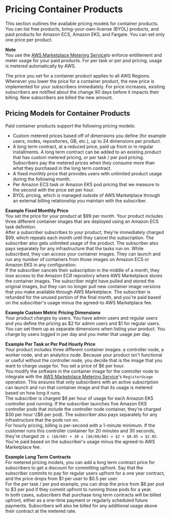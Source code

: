 # Pricing Container Products<a name="pricing-container-products"></a>

This section outlines the available pricing models for container products\. You can list free products, bring\-your\-own\-license \(BYOL\) products, and paid products for Amazon ECS, Amazon EKS, and Fargate\. You can set only one price per product\.

**Note**  
You use the [AWS Marketplace Metering Service](https://docs.aws.amazon.com/marketplacemetering/latest/APIReference/Welcome.html)to enforce entitlement and meter usage for your paid products\. For per task or per pod pricing, usage is metered automatically by AWS\.

The price you set for a container product applies to all AWS Regions\. Whenever you lower the price for a container product, the new price is implemented for your subscribers immediately\. For price increases, existing subscribers are notified about the change 90 days before it impacts their billing\. New subscribers are billed the new amount\.

## Pricing Models for Container Products<a name="pricing-models-for-server-products"></a>

Paid container products support the following pricing models:
+ Custom metered prices based off of dimensions you define \(for example users, nodes, repositories, GB, etc\.\), up to 24 dimensions per product\.
+ A long term contract, at a reduced price, paid up front or in regular installments\. A long term contract can be added to an existing product that has custom metered pricing, or per task / per pod pricing\. Subscribers pay the metered prices when they consume more than what they purchased in the long term contract\.
+ A fixed monthly price that provides users with unlimited product usage during the following month\. 
+ Per Amazon ECS task or Amazon EKS pod pricing that we measure to the second with the price set per hour\.
+ BYOL pricing, which is managed outside of AWS Marketplace through an external billing relationship you maintain with the subscriber\.

**Example Fixed Monthly Price**  
You set the price for your product at $99 per month\. Your product includes three different container images that are deployed using an Amazon ECS task definition\.  
After a subscriber subscribes to your product, they're immediately charged $99, which repeats each month until they cancel the subscription\. The subscriber also gets unlimited usage of the product\. The subscriber also pays separately for any infrastructure that the tasks run on\. While subscribed, they can access your container images\. They can launch and run any number of containers from those images on Amazon ECS or Amazon EKS in any configuration\.  
If the subscriber cancels their subscription in the middle of a month, they lose access to the Amazon ECR repository where AWS Marketplace stores the container images\. The subscriber might have pulled and stored the original images, but they can no longer pull new container image versions that you make available through AWS Marketplace\. The subscriber is refunded for the unused portion of the final month, and you're paid based on the subscriber's usage minus the agreed\-to AWS Marketplace fee\.

**Example Custom Metric Pricing Dimensions**  
Your product charges by users\. You have admin users and regular users and you define the pricing as $2 for admin users and $1 for regular users\. You can set them up as separate dimensions when listing your product\. You charge by users logged in per day and you meter that usage per day\.

**Example Per Task or Per Pod Hourly Price**  
Your product includes three different container images: a controller node, a worker node, and an analytics node\. Because your product isn't functional or useful without the controller node, you decide that is the image that you want to charge usage for\. You set a price of $6 per hour\.  
You modify the software in the container image for the controller node to integrate with the [AWS Marketplace Metering Service](https://docs.aws.amazon.com/marketplacemetering/latest/APIReference/Welcome.html)'s `RegisterUsage` operation\. This ensures that only subscribers with an active subscription can launch and run that container image and that its usage is metered based on how long it runs\.  
The subscriber is charged $6 per hour of usage for each Amazon EKS controller pod running\. If the subscriber launches five Amazon EKS controller pods that include the controller node container, they're charged $30 per hour \($6 per pod\)\. The subscriber also pays separately for any infrastructure that the pods run on\.  
For hourly pricing, billing is per\-second with a 1\-minute minimum\. If the customer runs this controller container for 20 minutes and 30 seconds, they're charged `20 x ($6/60) + 30 x ($6/60/60) = $2 + $0.05 = $2.05`\. You're paid based on the subscriber's usage minus the agreed\-to AWS Marketplace fee\.

**Example Long Term Contracts**  
For metered pricing models, you can add a long term contract price for subscribers to get a discount for committing upfront\. Say that the subscriber commits to pay for regular users upfront for a one year contract, and the price drops from $1 per user to $0\.5 per user\.  
For the per task / per pod example, you can drop the price from $6 per pod to $3 per pod if they commit upfront to running those pods for a year\.  
In both cases, subscribers that purchase long term contracts will be billed upfront, either as a one\-time payment or regularly scheduled future payments\. Subscribers will also be billed for any additional usage above their contract at the metered rate\. 